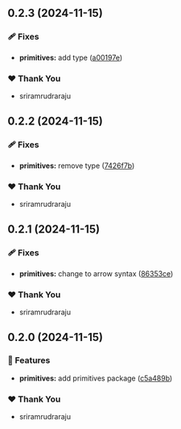 ## 0.2.3 (2024-11-15)

### 🩹 Fixes

- **primitives:** add type ([a00197e](https://github.com/sriramrudraraju/frontyard/commit/a00197e))

### ❤️  Thank You

- sriramrudraraju

## 0.2.2 (2024-11-15)

### 🩹 Fixes

- **primitives:** remove type ([7426f7b](https://github.com/sriramrudraraju/frontyard/commit/7426f7b))

### ❤️  Thank You

- sriramrudraraju

## 0.2.1 (2024-11-15)

### 🩹 Fixes

- **primitives:** change to arrow syntax ([86353ce](https://github.com/sriramrudraraju/frontyard/commit/86353ce))

### ❤️  Thank You

- sriramrudraraju

## 0.2.0 (2024-11-15)

### 🚀 Features

- **primitives:** add primitives package ([c5a489b](https://github.com/sriramrudraraju/frontyard/commit/c5a489b))

### ❤️  Thank You

- sriramrudraraju